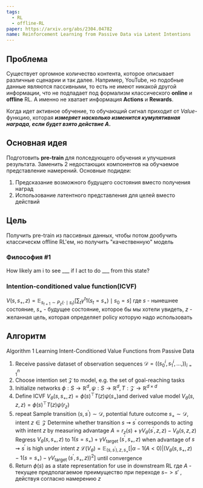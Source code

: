 ```yaml
---
tags:
  - RL
  - offline-RL
paper: https://arxiv.org/abs/2304.04782
name: Reinforcement Learning from Passive Data via Latent Intentions
---
```


## Проблема

Существует оргомное количество контента, которое описывает различные сценарии и так далее. Например, YouTube, но подобные данные являются пассивными, то есть не имеют никакой другой информации, что не подпадает под формализм классического **online** и **offline** RL. А именно не хватает информация  **Actions** и **Rewards**.

Когда идет активное обучение, то обучающий сигнал приходит от *Value*-функцию, которая ***измеряет насколько изменится кумулятивная награда, если будет взято действие A*.** 

## Основная идея
Подготовить **pre-train** для полседующего обучения и улучшения результата.
Заменить 2 недостающих компонентов на обучаемое представление намерений.
Основные подидеи:
1. Предсказание возможного будущего состояния вместо получения наград
2. Использование латентного представления для целей вместо действий
## Цель 

Получить pre-train из пассивных данных, чтобы потом дообучить классическм offline RL'ем, но получить "качественную" модель

### Философия #1 
How likely am i to see ___ if I act to do ___ from this state?


### Intention-conditioned value function(ICVF) 

$V\left(s, s_{+}, z\right)=\mathbb{E}_{s_{t+1} \sim P_z\left(\cdot \mid s_t\right)}\left[\sum_t \gamma^t 1\left(s_t=s_{+}\right) \mid s_0=s\right]$ 
где $s$ - нынешнее состояние,  $s_{+}$ - будущее состояние, которое бы мы хотели увидеть, $z$ - желанная цель, которая определяет policy которую надо использовать    
## Алгоритм

Algorithm 1 Learning Intent-Conditioned Value Functions from Passive Data
1. Receive passive dataset of observation sequences $\mathcal{D}=\left(\left(s_0^i, s_1^i, \ldots,\right)\right)_{i=1}^n$
2. Choose intention set $\mathcal{Z}$ to model, e.g. the set of goal-reaching tasks
3. Initialize networks $\phi: S \rightarrow \mathbb{R}^d, \psi: S \rightarrow \mathbb{R}^d, T: \mathcal{Z} \rightarrow \mathbb{R}^{d \times d}$
4. Define ICVF $V_\theta\left(s, s_{+}, z\right)=\phi(s)^{\top} T(z) \psi\left(s_{+}\right)$and derived value model $V_\theta(s, z, z)=\phi(s)^{\top} T(z) \psi\left(r_z\right)$
5. repeat
		Sample transition $\left(s, s^{\prime}\right) \sim \mathcal{D}$, potential future outcome $s_{+} \sim \mathcal{D}$, intent $z \in \mathcal{Z}$
		Determine whether transition $s \rightsquigarrow s^{\prime}$ corresponds to acting with intent $z$ by measuring advantage
		$A=r_z(s)+\gamma V_\theta\left(s^{\prime}, z, z\right)-V_\theta(s, z, z)$
		Regress $V_\theta\left(s, s_{+}, z\right)$ to $1\left(s=s_{+}\right)+\gamma V_{\text {target }}\left(s^{\prime}, s_{+}, z\right)$ when advantage of $s \rightsquigarrow s^{\prime}$ is high under intent $z$
	$\mathcal{L}\left(V_\theta\right)=\mathbb{E}_{\left(s, s^{\prime}\right), z, s_{+}}\left[|\alpha-1(A<0)|\left(V_\theta\left(s, s_{+}, z\right)-1\left(s=s_{+}\right)-\gamma V_{\text {target }}\left(s^{\prime}, s_{+}, z\right)\right)^2\right]$
	until convergence
6. Return $\phi(s)$ as a state representation for use in downstream RL
где  $A$ - текущее предполагаемое преимущество при переходе $s -> s'$ , действуя согласно намерению $z$ 